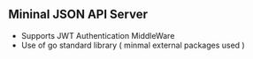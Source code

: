 ## Mininal JSON API Server
- Supports JWT Authentication MiddleWare
- Use of go standard library ( minmal external packages used ) 
